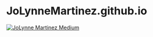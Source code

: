 # JoLynneMartinez.github.io
[![JoLynne Martinez Medium](https://github-readme-medium.vercel.app/?username=JoLynneMartinez)](https://medium.com/@jolynnemartinez)

